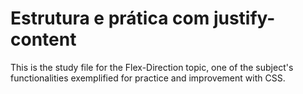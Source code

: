 # Estrutura e prática com justify-content

This is the study file for the Flex-Direction topic, one of the subject's functionalities exemplified for practice and improvement with CSS.
